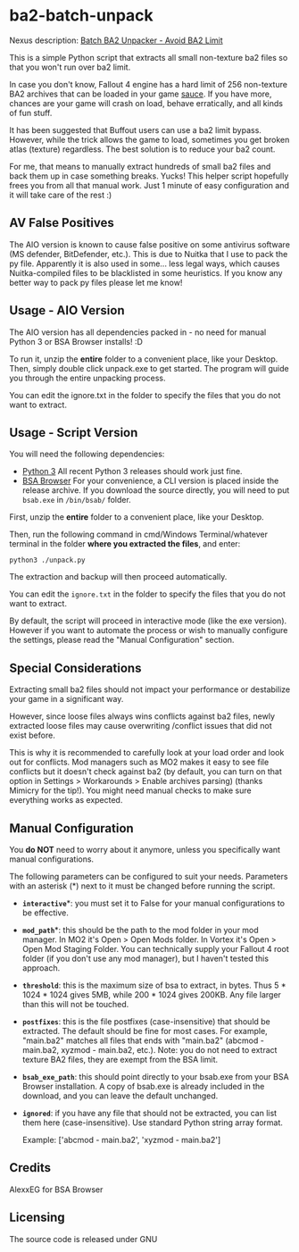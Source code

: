 # ba2-batch-unpack

Nexus description: [Batch BA2 Unpacker - Avoid BA2 Limit](https://www.nexusmods.com/fallout4/mods/79593)

This is a simple Python script that extracts all small non-texture ba2 files so that you won't run over ba2 limit.

In case you don't know, Fallout 4 engine has a hard limit of 256 non-texture BA2 archives that can be loaded in your 
game [sauce](https://cdn.discordapp.com/attachments/901294918914412604/1115644969168945163/ba2_limit.png?ex=6602d858&is=65f06358&hm=b73ccf8ef517855638ccf2f0cfd9ca8305be8c14ff7783b77e4770963ec7398e&). 
If you have more, chances are your game will crash on load, behave erratically, and all kinds of fun stuff.

It has been suggested that Buffout users can use a ba2 limit bypass. However, while the trick allows the game to load, 
sometimes you get broken atlas (texture) regardless. The best solution is to reduce your ba2 count.

For me, that means to manually extract hundreds of small ba2 files and back them up in case something breaks. Yucks! 
This helper script hopefully frees you from all that manual work. Just 1 minute of easy configuration and it will take care of the rest :)


## AV False Positives

The AIO version is known to cause false positive on some antivirus software 
(MS defender, BitDefender, etc.). This is due to Nuitka that I use to pack the py file. Apparently it is also used in
some... less legal ways, which causes Nuitka-compiled files to be blacklisted in some heuristics. If you know any better 
way to pack py files please let me know!


## Usage - AIO Version

The AIO version has all dependencies packed in - no need for manual Python 3 or BSA Browser installs! :D

To run it, unzip the **entire** folder to a convenient place, like your Desktop.
Then, simply double click unpack.exe to get started.
The program will guide you through the entire unpacking process.

You can edit the ignore.txt in the folder to specify the files that you do not want to extract.

## Usage - Script Version

You will need the following dependencies:

- [Python 3](https://www.python.org/downloads)
  All recent Python 3 releases should work just fine.
- [BSA Browser](https://www.nexusmods.com/skyrimspecialedition/mods/1756)
  For your convenience, a CLI version is placed inside the release archive. If you download the source directly,
  you will need to put `bsab.exe` in `/bin/bsab/` folder.


First, unzip the **entire** folder to a convenient place, like your Desktop.

Then, run the following command in cmd/Windows Terminal/whatever terminal in the folder **where you extracted the files**, 
and enter:

`python3 ./unpack.py`

The extraction and backup will then proceed automatically.

You can edit the `ignore.txt` in the folder to specify the files that you do not want to extract.

By default, the script will proceed in interactive mode (like the exe version). However if you want to automate 
the process or wish to manually configure the settings, please read the "Manual Configuration" section.

## Special Considerations

Extracting small ba2 files should not impact your performance or destabilize your game in a significant way.

However, since loose files always wins conflicts against ba2 files, newly extracted loose files may cause overwriting
/conflict issues that did not exist before.

This is why it is recommended to carefully look at your load order and look out for conflicts. Mod managers such as MO2 
makes it easy to see file conflicts but it doesn't check against ba2 
(by default, you can turn on that option in Settings > Workarounds > Enable archives parsing) (thanks Mimicry for the tip!). 
You might need manual checks to make sure everything works as expected.

## Manual Configuration

You **do NOT** need to worry about it anymore, unless you specifically want manual configurations.

The following parameters can be configured to suit your needs. Parameters with an asterisk (*) next to it must be 
changed before running the script.

- **`interactive`***: you must set it to False for your manual configurations to be effective.
- **`mod_path`***: this should be the path to the mod folder in your mod manager. In MO2 it's Open > Open Mods folder. 
  In Vortex it's Open > Open Mod Staging Folder. You can technically supply your Fallout 4 root folder (if you don't use 
  any mod manager), but I haven't tested this approach.
- **`threshold`**: this is the maximum size of bsa to extract, in bytes. Thus 5 * 1024 * 1024 gives 5MB, while 200 * 1024 
  gives 200KB. Any file larger than this will not be touched.
- **`postfixes`**: this is the file postfixes (case-insensitive) that should be extracted. The default should be fine for most 
  cases. For example, "main.ba2" matches all files that ends with "main.ba2" (abcmod - main.ba2, xyzmod - main.ba2, etc.).
  Note: you do not need to extract texture BA2 files, they are exempt from the BSA limit.
- **`bsab_exe_path`**: this should point directly to your bsab.exe from your BSA Browser installation. A copy of bsab.exe 
  is already included in the download, and you can leave the default unchanged. 
- **`ignored`**: if you have any file that should not be extracted, you can list them here (case-insensitive). Use 
  standard Python string array format.
  
  Example: ['abcmod - main.ba2', 'xyzmod - main.ba2']

## Credits

AlexxEG for BSA Browser

## Licensing

The source code is released under GNU 